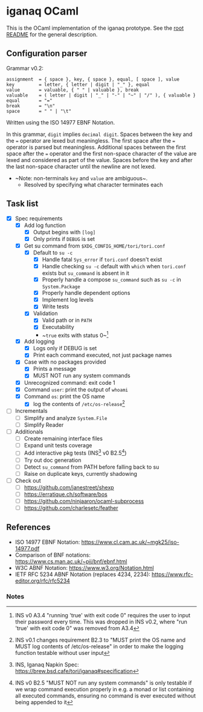 # iganaq OCaml

This is the OCaml implementation of the iganaq prototype. See the [root README](../README.md) for the general description.

## Configuration parser

Grammar v0.2:

    assignment  = { space }, key, { space }, equal, [ space ], value
    key         = letter, { letter | digit | "_" }, equal
    value       = valuable, { " " | valuable }, break
    valuable    = ( letter | digit | "_" | "-" | "~" | "/" ), { valuable }
    equal       = "="
    break       = "\n"
    space       = " " | "\t"

Written using the ISO 14977 EBNF Notation.

In this grammar, `digit` implies `decimal digit`. Spaces between the key and the `=` operator are lexed but meaningless. The first space after the `=` operator is parsed but meaningless. Additional spaces between the first space after the `=` operator and the first non-space character of the value are lexed and considered as part of the value. Spaces before the key and after the last non-space character until the newline are not lexed.

- ~Note: non-terminals `key` and `value` are ambiguous~.
    - Resolved by specifying what character terminates each

## Task list

- [x] Spec requirements
    - [x] Add log function
        - [x] Output begins with ` [log] `
        - [x] Only prints if `DEBUG` is set
    - [x] Get su command from `$XDG_CONFIG_HOME/tori/tori.conf`
        - [x] Default to `su -c`
            - [x] Handle fatal `Sys_error` if `tori.conf` doesn't exist
            - [x] Handle checking `su -c` default with `which` when `tori.conf` exists but `su_command` is absent in it
            - [x] Properly handle a compose `su_command` such as `su -c` in `System.Package`
            - [x] Properly handle dependent options
            - [x] Implement log levels
            - [x] Write tests
        - [x] Validation
            - [x] Valid path or in `PATH`
            - [x] Executability
            - ~`true` exits with status 0~[^3]
    - [x] Add logging
        - [x] Logs only if DEBUG is set
        - [x] Print each command executed, not just package names
    - [x] Case with no packages provided
        - [x] Prints a message
        - [x] MUST NOT run any system commands
    - [x] Unrecognized command: exit code 1
    - [x] Command `user`: print the output of `whoami`
    - [x] Command `os`: print the OS name
        - [x] log the contents of `/etc/os-release`[^4]

- [ ] Incrementals
    - [ ] Simplify and analyze `System.File`
    - [ ] Simplify Reader

- [ ] Additionals
    - [ ] Create remaining interface files
    - [ ] Expand unit tests coverage
    - [ ] Add interactive pkg tests (INS[^1] v0 B2.5[^2])
    - [ ] Try out doc generation
    - [ ] Detect `su_command` from PATH before falling back to su
    - [ ] Raise on duplicate keys, currently shadowing

- [ ] Check out
    - [ ] <https://github.com/janestreet/shexp>
    - [ ] <https://erratique.ch/software/bos>
    - [ ] <https://github.com/ninjaaron/ocaml-subprocess>
    - [ ] <https://github.com/charlesetc/feather>

## References

- ISO 14977 EBNF Notation: <https://www.cl.cam.ac.uk/~mgk25/iso-14977.pdf>
- Comparison of BNF notations: <https://www.cs.man.ac.uk/~pjj/bnf/ebnf.html>
- W3C ABNF Notation: <https://www.w3.org/Notation.html>
- IETF RFC 5234 ABNF Notation (replaces 4234, 2234): <https://www.rfc-editor.org/rfc/rfc5234>

### Notes

[^1]: INS, Iganaq Napkin Spec: <https://brew.bsd.cafe/tori/iganaq#specification>
[^2]: INS v0 B2.5 "MUST NOT run any system commands" is only testable if we wrap command execution properly in e.g. a monad or list containing all executed commands, ensuring no command is ever executed without being appended to it
[^3]: INS v0 A3.4 "running 'true' with exit code 0" requires the user to input their password every time. This was dropped in INS v0.2, where "run 'true' with exit code 0" was removed from A3.4
[^4]: INS v0.1 changes requirement B2.3 to "MUST print the OS name and MUST log contents of /etc/os-release" in order to make the logging function testable without user input
